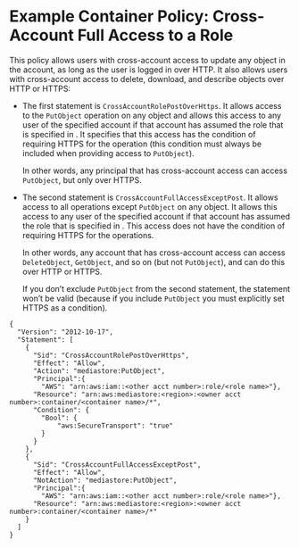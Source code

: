 # Example Container Policy: Cross\-Account Full Access to a Role<a name="policies-examples-cross-acccount-full"></a>

This policy allows users with cross\-account access to update any object in the account, as long as the user is logged in over HTTP\. It also allows users with cross\-account access to delete, download, and describe objects over HTTP or HTTPS:

+ The first statement is `CrossAccountRolePostOverHttps`\. It allows access to the `PutObject` operation on any object and allows this access to any user of the specified account if that account has assumed the role that is specified in <role name>\. It specifies that this access has the condition of requiring HTTPS for the operation \(this condition must always be included when providing access to `PutObject`\)\.

  In other words, any principal that has cross\-account access can access `PutObject`, but only over HTTPS\.

+ The second statement is `CrossAccountFullAccessExceptPost`\. It allows access to all operations except `PutObject` on any object\. It allows this access to any user of the specified account if that account has assumed the role that is specified in <role name>\. This access does not have the condition of requiring HTTPS for the operations\. 

  In other words, any account that has cross\-account access can access `DeleteObject`, `GetObject`, and so on \(but not `PutObject`\), and can do this over HTTP or HTTPS\.

  If you don’t exclude `PutObject` from the second statement, the statement won’t be valid \(because if you include `PutObject` you must explicitly set HTTPS as a condition\)\.

```
{
  "Version": "2012-10-17",
  "Statement": [
    {
      "Sid": "CrossAccountRolePostOverHttps",
      "Effect": "Allow",
      "Action": "mediastore:PutObject",
      "Principal":{
        "AWS": "arn:aws:iam::<other acct number>:role/<role name>"},
      "Resource": "arn:aws:mediastore:<region>:<owner acct number>:container/<container name>/*",
      "Condition": {
        "Bool": {
            "aws:SecureTransport": "true"
        }
      }
    },
    {
      "Sid": "CrossAccountFullAccessExceptPost",
      "Effect": "Allow",
      "NotAction": "mediastore:PutObject",
      "Principal":{
        "AWS": "arn:aws:iam::<other acct number>:role/<role name>"},
      "Resource": "arn:aws:mediastore:<region>:<owner acct number>:container/<container name>/*"
    }
  ]
}
```